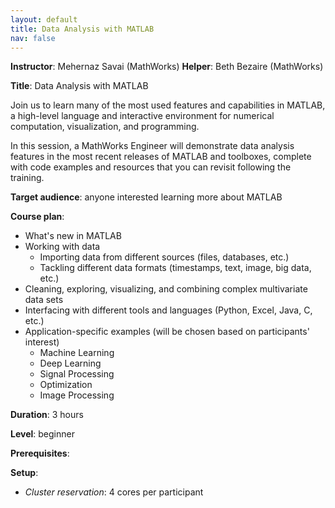 ```yaml
---
layout: default
title: Data Analysis with MATLAB
nav: false
---
```


**Instructor**: Mehernaz Savai (MathWorks)
**Helper**: Beth Bezaire (MathWorks)

**Title**: Data Analysis with MATLAB

Join us to learn many of the most used features and capabilities in MATLAB, a high-level language and
interactive environment for numerical computation, visualization, and programming.

In this session, a MathWorks Engineer will demonstrate data analysis features in the most recent releases
of MATLAB and toolboxes, complete with code examples and resources that you can revisit following the
training.

**Target audience**: anyone interested learning more about MATLAB

**Course plan**:

- What's new in MATLAB
- Working with data
  - Importing data from different sources (files, databases, etc.)
  - Tackling different data formats (timestamps, text, image, big data, etc.)
- Cleaning, exploring, visualizing, and combining complex multivariate data sets
- Interfacing with different tools and languages (Python, Excel, Java, C, etc.)
- Application-specific examples (will be chosen based on participants' interest)
  - Machine Learning
  - Deep Learning
  - Signal Processing
  - Optimization
  - Image Processing

**Duration**: 3 hours

**Level**: beginner

**Prerequisites**: 

**Setup**:
- *Cluster reservation*: 4 cores per participant
